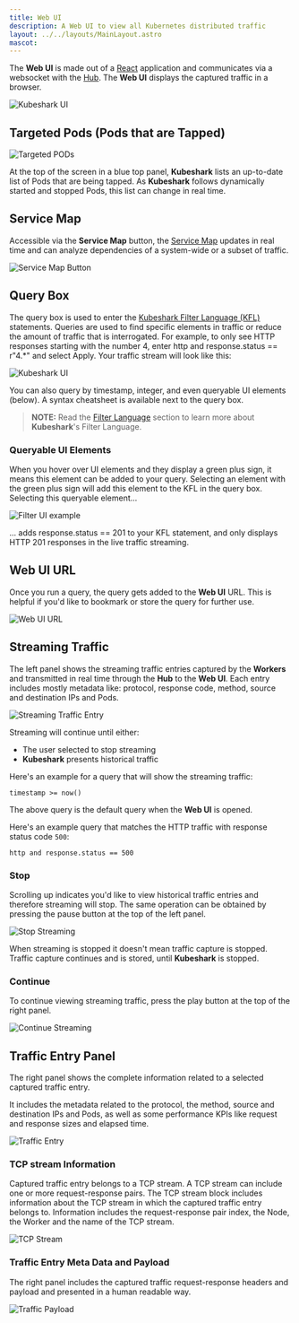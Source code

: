 ```yaml
---
title: Web UI
description: A Web UI to view all Kubernetes distributed traffic
layout: ../../layouts/MainLayout.astro
mascot:
---
```


The **Web UI** is made out of a [React](https://reactjs.org/) application and communicates via a websocket with the [Hub](/en/anatomy_of_kubeshark#hub). The **Web UI** displays the captured traffic in a browser.

![**Kubeshark** UI](/ui-full.png)

## Targeted Pods (Pods that are Tapped)

![Targeted PODs](/targets.png)

At the top of the screen in a blue top panel, **Kubeshark** lists an up-to-date list of Pods that are being tapped. As **Kubeshark** follows dynamically started and stopped Pods, this list can change in real time.

## Service Map

Accessible via the **Service Map** button, the [Service Map](/en/service_map) updates in real time and can analyze dependencies of a system-wide or a subset of traffic.

![Service Map Button](/service-map-button.png)

## Query Box

The query box is used to enter the [Kubeshark Filter Language (KFL)](/en/kfl) statements. Queries are used to find specific elements in traffic or reduce the amount of traffic that is interrogated. For example, to only see HTTP responses starting with the number 4, enter http and response.status == r"4.*" and select Apply. Your traffic stream will look like this:

![Kubeshark UI](/ks-filter-applied.png)

You can also query by timestamp, integer, and even queryable UI elements (below). A syntax cheatsheet is available next to the query box.

> **NOTE:** Read the [Filter Language](/en/kfl) section to learn more about **Kubeshark**'s Filter Language.

### Queryable UI Elements

When you hover over UI elements and they display a green plus sign, it means this element can be added to your query. Selecting an element with the green plus sign will add this element to the KFL in the query box. Selecting this queryable element...

![Filter UI example](/filter-ui-example.png)

... adds response.status == 201 to your KFL statement, and only displays HTTP 201 responses in the live traffic streaming.

## Web UI URL

Once you run a query, the query gets added to the **Web UI** URL. This is helpful if you'd like to bookmark or store the query for further use.

![Web UI URL](/web-ui-url.png)

## Streaming Traffic

The left panel shows the streaming traffic entries captured by the **Workers** and transmitted in real time through the **Hub** to the **Web UI**. Each entry includes mostly metadata like: protocol, response code, method, source and destination IPs and Pods.

![Streaming Traffic Entry](/entry.png)

Streaming will continue until either:
- The user selected to stop streaming
- **Kubeshark** presents historical traffic

Here's an example for a query that will show the streaming traffic:

```
timestamp >= now()
```

The above query is the default query when the **Web UI** is opened.

Here's an example query that matches the HTTP traffic with response status code `500`:

```
http and response.status == 500
```

### Stop

Scrolling up indicates you'd like to view historical traffic entries and therefore streaming will stop. The same operation can be obtained by pressing the pause button at the top of the left panel.

![Stop Streaming](/stop-streaming.png)

When streaming is stopped it doesn't mean traffic capture is stopped. Traffic capture continues and is stored, until **Kubeshark** is stopped.

### Continue

To continue viewing streaming traffic, press the play button at the top of the right panel.

![Continue Streaming](/play.png)

## Traffic Entry Panel

The right panel shows the complete information related to a selected captured traffic entry.

It includes the metadata related to the protocol, the method, source and destination IPs and Pods, as well as some performance KPIs like request and response sizes and elapsed time.

![Traffic Entry](/traffic-entry.png)

### TCP stream Information

Captured traffic entry belongs to a TCP stream. A TCP stream can include one or more request-response pairs. The TCP stream block includes information about the TCP stream in which the captured traffic entry belongs to. Information includes the request-response pair index, the Node, the Worker and the name of the TCP stream.

![TCP Stream](/tcp-stream.png)

### Traffic Entry Meta Data and Payload

The right panel includes the captured traffic request-response headers and payload and presented in a human readable way.

![Traffic Payload](/traffic-payload.png)
